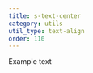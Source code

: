 ```yaml
---
title: s-text-center
category: utils
util_type: text-align
order: 110
---
```

<p class="s-text-center">Example text</p>